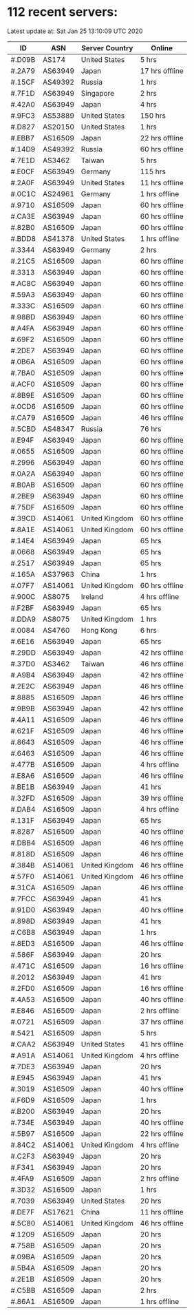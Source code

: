 # 112 recent servers:

Latest update at: Sat Jan 25 13:10:09 UTC 2020

| ID | ASN | Server Country | Online |
| -- | --- | -------------- | ------ |
| #.D09B | AS174 | United States | 5 hrs |
| #.2A79 | AS63949 | Japan | 17 hrs offline |
| #.15CF | AS49392 | Russia | 1 hrs |
| #.7F1D | AS63949 | Singapore | 2 hrs |
| #.42A0 | AS63949 | Japan | 4 hrs |
| #.9FC3 | AS53889 | United States | 150 hrs |
| #.D827 | AS20150 | United States | 1 hrs |
| #.EBB7 | AS16509 | Japan | 22 hrs offline |
| #.14D9 | AS49392 | Russia | 60 hrs offline |
| #.7E1D | AS3462 | Taiwan | 5 hrs |
| #.E0CF | AS63949 | Germany | 115 hrs |
| #.2A0F | AS63949 | United States | 11 hrs offline |
| #.0C1C | AS24961 | Germany | 1 hrs offline |
| #.9710 | AS16509 | Japan | 60 hrs offline |
| #.CA3E | AS63949 | Japan | 60 hrs offline |
| #.82B0 | AS16509 | Japan | 60 hrs offline |
| #.BDD8 | AS41378 | United States | 1 hrs offline |
| #.3344 | AS63949 | Germany | 2 hrs |
| #.21C5 | AS16509 | Japan | 60 hrs offline |
| #.3313 | AS63949 | Japan | 60 hrs offline |
| #.AC8C | AS63949 | Japan | 60 hrs offline |
| #.59A3 | AS63949 | Japan | 60 hrs offline |
| #.333C | AS16509 | Japan | 60 hrs offline |
| #.98BD | AS63949 | Japan | 60 hrs offline |
| #.A4FA | AS63949 | Japan | 60 hrs offline |
| #.69F2 | AS16509 | Japan | 60 hrs offline |
| #.2DE7 | AS63949 | Japan | 60 hrs offline |
| #.0B6A | AS16509 | Japan | 60 hrs offline |
| #.7BA0 | AS16509 | Japan | 60 hrs offline |
| #.ACF0 | AS16509 | Japan | 60 hrs offline |
| #.8B9E | AS16509 | Japan | 60 hrs offline |
| #.0CD6 | AS16509 | Japan | 60 hrs offline |
| #.CA79 | AS16509 | Japan | 46 hrs offline |
| #.5CBD | AS48347 | Russia | 76 hrs |
| #.E94F | AS63949 | Japan | 60 hrs offline |
| #.0655 | AS16509 | Japan | 60 hrs offline |
| #.2996 | AS63949 | Japan | 60 hrs offline |
| #.0A2A | AS63949 | Japan | 60 hrs offline |
| #.B0AB | AS16509 | Japan | 60 hrs offline |
| #.2BE9 | AS63949 | Japan | 60 hrs offline |
| #.75DF | AS16509 | Japan | 60 hrs offline |
| #.39CD | AS14061 | United Kingdom | 60 hrs offline |
| #.8A1E | AS14061 | United Kingdom | 60 hrs offline |
| #.14E4 | AS63949 | Japan | 65 hrs |
| #.0668 | AS63949 | Japan | 65 hrs |
| #.2517 | AS63949 | Japan | 65 hrs |
| #.165A | AS37963 | China | 1 hrs |
| #.07F7 | AS14061 | United Kingdom | 60 hrs offline |
| #.900C | AS8075 | Ireland | 4 hrs offline |
| #.F2BF | AS63949 | Japan | 65 hrs |
| #.DDA9 | AS8075 | United Kingdom | 1 hrs |
| #.0084 | AS4760 | Hong Kong | 6 hrs |
| #.6E16 | AS63949 | Japan | 65 hrs |
| #.29DD | AS63949 | Japan | 42 hrs offline |
| #.37D0 | AS3462 | Taiwan | 46 hrs offline |
| #.A9B4 | AS63949 | Japan | 42 hrs offline |
| #.2E2C | AS63949 | Japan | 46 hrs offline |
| #.8885 | AS16509 | Japan | 46 hrs offline |
| #.9B9B | AS63949 | Japan | 42 hrs offline |
| #.4A11 | AS16509 | Japan | 46 hrs offline |
| #.621F | AS16509 | Japan | 46 hrs offline |
| #.8643 | AS16509 | Japan | 46 hrs offline |
| #.6463 | AS16509 | Japan | 46 hrs offline |
| #.477B | AS16509 | Japan | 4 hrs offline |
| #.E8A6 | AS16509 | Japan | 46 hrs offline |
| #.BE1B | AS63949 | Japan | 41 hrs |
| #.32FD | AS16509 | Japan | 39 hrs offline |
| #.DAB4 | AS16509 | Japan | 4 hrs offline |
| #.131F | AS63949 | Japan | 65 hrs |
| #.8287 | AS16509 | Japan | 40 hrs offline |
| #.DBB4 | AS16509 | Japan | 46 hrs offline |
| #.818D | AS16509 | Japan | 46 hrs offline |
| #.384B | AS14061 | United Kingdom | 46 hrs offline |
| #.57F0 | AS14061 | United Kingdom | 46 hrs offline |
| #.31CA | AS16509 | Japan | 46 hrs offline |
| #.7FCC | AS63949 | Japan | 41 hrs |
| #.91D0 | AS63949 | Japan | 40 hrs offline |
| #.898D | AS63949 | Japan | 41 hrs |
| #.C6B8 | AS63949 | Japan | 1 hrs |
| #.8ED3 | AS16509 | Japan | 46 hrs offline |
| #.586F | AS63949 | Japan | 20 hrs |
| #.471C | AS16509 | Japan | 16 hrs offline |
| #.2012 | AS63949 | Japan | 41 hrs |
| #.2FD0 | AS16509 | Japan | 16 hrs offline |
| #.4A53 | AS16509 | Japan | 40 hrs offline |
| #.E846 | AS16509 | Japan | 2 hrs offline |
| #.0721 | AS16509 | Japan | 37 hrs offline |
| #.5421 | AS16509 | Japan | 5 hrs |
| #.CAA2 | AS63949 | United States | 41 hrs offline |
| #.A91A | AS14061 | United Kingdom | 4 hrs offline |
| #.7DE3 | AS63949 | Japan | 20 hrs |
| #.E945 | AS63949 | Japan | 41 hrs |
| #.3019 | AS16509 | Japan | 40 hrs offline |
| #.F6D9 | AS16509 | Japan | 1 hrs |
| #.B200 | AS63949 | Japan | 20 hrs |
| #.734E | AS63949 | Japan | 40 hrs offline |
| #.5B97 | AS16509 | Japan | 22 hrs offline |
| #.84C2 | AS14061 | United Kingdom | 4 hrs offline |
| #.C2F3 | AS63949 | Japan | 20 hrs |
| #.F341 | AS63949 | Japan | 20 hrs |
| #.4FA9 | AS16509 | Japan | 2 hrs offline |
| #.3D32 | AS16509 | Japan | 1 hrs |
| #.7039 | AS63949 | United States | 20 hrs |
| #.DE7F | AS17621 | China | 11 hrs offline |
| #.5C80 | AS14061 | United Kingdom | 46 hrs offline |
| #.1209 | AS16509 | Japan | 20 hrs |
| #.758B | AS16509 | Japan | 20 hrs |
| #.09BA | AS16509 | Japan | 20 hrs |
| #.5B4A | AS16509 | Japan | 20 hrs |
| #.2E1B | AS16509 | Japan | 20 hrs |
| #.C5BB | AS16509 | Japan | 2 hrs |
| #.86A1 | AS16509 | Japan | 1 hrs offline |

